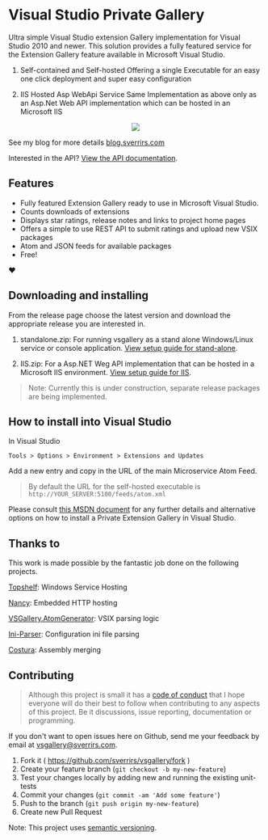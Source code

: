 # Visual Studio Private Gallery

Ultra simple Visual Studio extension Gallery implementation for Visual Studio 2010 and newer. 
This solution provides a fully featured service for the Extension Gallery feature available in Microsoft Visual Studio.

1. Self-contained and Self-hosted 
Offering a single Executable for an easy one click deployment and super easy configuration 

2. IIS Hosted Asp WebApi Service
Same Implementation as above only as an Asp.Net Web API implementation which can be hosted in an Microsoft IIS 

<p align="center">
  <img src="https://raw.githubusercontent.com/sverrirs/vsgallery/master/img/extension-manager-01.png" />
</p>

See my blog for more details [blog.sverrirs.com](https://blog.sverrirs.com/2017/05/vs-selfhosted-extension-gallery.html)

Interested in the API? [View the API documentation](API.md).

## Features

* Fully featured Extension Gallery ready to use in Microsoft Visual Studio. 
* Counts downloads of extensions
* Displays star ratings, release notes and links to project home pages
* Offers a simple to use REST API to submit ratings and upload new VSIX packages
* Atom and JSON feeds for available packages
* Free!

:heart:

## Downloading and installing

From the release page choose the latest version and download the appropriate release you are interested in.

1. standalone.zip: For running vsgallery as a stand alone Windows/Linux service or console application. [View setup guide for stand-alone](SETUP%20StandAlone.md).

2. IIS.zip: For a Asp.NET Weg API implementation that can be hosted in a Microsoft IIS environment. [View setup guide for IIS](SETUP%20IIS.md).

> Note: Currently this is under construction, separate release packages are being implemented.

## How to install into Visual Studio

In Visual Studio

```
Tools > Options > Environment > Extensions and Updates
```

Add a new entry and copy in the URL of the main Microservice Atom Feed.

> By default the URL for the self-hosted executable is `http://YOUR_SERVER:5100/feeds/atom.xml`

Please consult [this MSDN document](https://msdn.microsoft.com/en-us/library/hh266746.aspx) for any further details and alternative options on how to install a Private Extension Gallery in Visual Studio.

## Thanks to

This work is made possible by the fantastic job done on the following projects.

[Topshelf](https://github.com/Topshelf/Topshelf): Windows Service Hosting

[Nancy](https://github.com/NancyFx/Nancy): Embedded HTTP hosting

[VSGallery.AtomGenerator](https://github.com/garrettpauls/VSGallery.AtomGenerator): VSIX parsing logic

[Ini-Parser](https://github.com/rickyah/ini-parser): Configuration ini file parsing

[Costura](https://github.com/Fody/Costura/): Assembly merging


## Contributing

> Although this project is small it has a [code of conduct](CODE_OF_CONDUCT.md) that I hope everyone will do their best to follow when contributing to any aspects of this project. Be it discussions, issue reporting, documentation or programming. 

If you don't want to open issues here on Github, send me your feedback by email at [vsgallery@sverrirs.com](mailto:vsgallery@sverrirs.com).

1. Fork it ( https://github.com/sverrirs/vsgallery/fork )
2. Create your feature branch (`git checkout -b my-new-feature`)
3. Test your changes locally by adding new and running the existing unit-tests
4. Commit your changes (`git commit -am 'Add some feature'`)
5. Push to the branch (`git push origin my-new-feature`)
6. Create new Pull Request

Note: This project uses [semantic versioning](http://semver.org/).